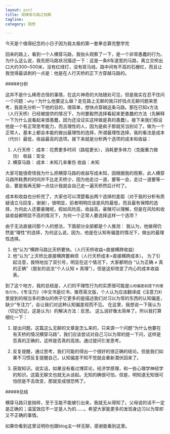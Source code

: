 ```yaml
---
layout: post
title: 观横穿马路之贱解
tagline: 
category: 随想

---
```


今天是个值得纪念的小日子因为我太极的第一套拳总算完整学完

回来的路上，看到一个人横穿马路，我抬头观察了一下，是一个非常愚蠢的行为。为什么这么说，我先把马路状况描述一下：这是一条8车道宽的马路，离立交桥出口大约300~500米，没有红绿灯，没有斑马线，路中间有不高的石栅栏，而且让我觉得最讽刺的一点是：他是在人行天桥的正下方穿越马路的。

#####分析

这并不是什么稀奇古怪的事情，在这片神奇的大陆随处可见，但是我实在忍不住问一个问题：`why？`为什么他要这么做？走在路上无聊的我只好找点无聊问题来思考，我首先分析一下他的目的，很简单，想快点穿越这条马路。那在已知x方法（人行天桥）已经被提供的情况下，为何要毅然选择看起来更愚蠢的方法（先解释一下为什么说看起来很愚蠢，因为还没证实这样做是真的愚蠢）。接下来我们假设他是一个有正常思考能力，而且理性的人，因为是疯子那就另当别论了。做为一个正常人，基本上都会本能的做出最理性的选择，所谓最理性选择，我的看法是成本（代价）最低，收益最高的选项。接下来就是分析两个选项的成本和收益：

1. 人行天桥：
      成本：花费更多时间（路程更长），消耗更多体力（克服重力做功）
       收益：安全
2. 横穿马路：
       成本：未知几率重伤
       收益：未知
       
大家可能很奇怪我为什么把横穿马路的收益写成未知，因根据我的观察，此人横穿马路所耗费的时间并不比走天桥少，因为他走过一道，要等一会，走过一道要等一会，要是我再无聊一点估计我就会自己走一遍天桥然后计时了。


成本和收益也分析完了，大家也可以清楚看出两个选择的差距（对于我的分析有质疑请立马回复，谢谢），很明显，前者明明应该是风险最低，而且最有保障的选择，为何此人还要豪赌呢，假如风险高，收益高，豪赌可以理解，但是在风险和收益收益都明显不高的情况下，为何一个正常人要选择这样一个选项？

由于无法直接问那个人的想法，下面部分全部都是个人推测：
我认为，他做得仍然是“理性”的选择，为何这么说，因为，他是在认知有偏差的情况下，做出的最理性选择。

1. 他“认为”横跨马路比天桥要快。（人行天桥收益<直接横跨收益）
2. 他“认为”上天桥比直接横跨要麻烦（人行天桥成本>直接横跨成本）。
为了引起注意，我特地加了双引号，明显在这个情况下，大家都明白 “认为正确 ≠ 真的正确”（朋友的说法“个人认知  ≠ 真理”），但是这却改变了内心的成本收益表。

到了这个地方，我的总结是，人们的不理性行为的实质很可能是`认知偏差前提下的理性行为`，《专注力》（中文书是烂书，推荐英文版，个人认为应该翻译成《注意力》）里提到的相当多的类似的例子它更多的是描述我们对习以为常的东西的认知偏差，缺少“专注力”，会让我们对这种认知偏差视而不见。
在这里，我想说一下我认为（切记切记，这是认为）的解决方法：反思。
这么说好像太简单了。所以我打算细化一下：

1. 提出问题。这篇这么无聊的文章是怎么来的，只来源一个问题“为什么他要在有天桥的情况横穿马路”，我们应该尝试对自己习以为常的提一下问，这样是否真的正确的，这样是否真的高效。通过提问引发思考。

2. 反复提醒，通过思考，我们可能的得出一个很好的很正确的结论。但是我们如果不习惯反复提醒自己，认知偏差不知不觉就会重新潜伏回来了。

3. 获取知识。说实话，如果没有看过博弈论，经济学原理，和一些心理学神经学的知识。这篇无聊文也就无从谈起。无知的确很可怕，但是，明知道无知很可怕但是不去改变，那就变成很恐怖了。

#####总结

横穿马路只是抛砖，至于玉能不能被引出来，我就无从得知了。父母说的话不一定是正确的；温室效应不一定是人为的……。希望大家能更多的发现身边习以为常却又不正确的事情。

如果你看到这里证明你也跟blog主一样无聊，感谢能看到这里。










